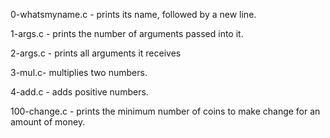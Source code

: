 0-whatsmyname.c - prints its name, followed by a new line.

1-args.c - prints the number of arguments passed into it.

2-args.c -  prints all arguments it receives

3-mul.c-  multiplies two numbers.

4-add.c - adds positive numbers.

100-change.c -  prints the minimum number of coins to make change for an amount of money.
